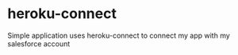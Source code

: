 # heroku-connect
Simple application uses heroku-connect to connect my app with my salesforce account